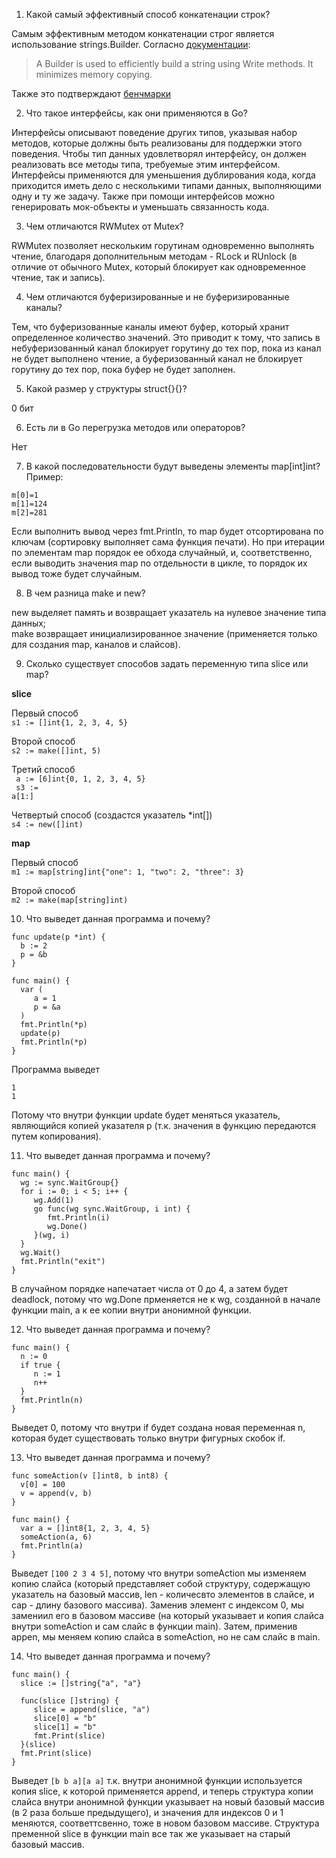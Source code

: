 1.	Какой самый эффективный способ конкатенации строк?

Самым эффективным методом конкатенации строг является использование strings.Builder. Согласно [документации](https://pkg.go.dev/strings#Builder): 
>A Builder is used to efficiently build a string using Write methods. It minimizes memory copying.

Также это подтверждают [бенчмарки](https://shantanubansal.medium.com/golang-how-to-efficiently-concatenate-strings-f2e51564f8d)

2.	Что такое интерфейсы, как они применяются в Go?

Интерфейсы описывают поведение других типов, указывая набор методов, которые должны быть реализованы для поддержки этого поведения. Чтобы тип данных удовлетворял интерфейсу, он должен реализовать все методы типа, требуемые этим интерфейсом. 
Интерфейсы применяются для уменьшения дублирования кода, когда приходится иметь дело с несколькими типами данных, выполняющими одну и ту же задачу. Также при помощи интерфейсов можно генерировать мок-объекты и уменьшать связанность кода.

3.	Чем отличаются RWMutex от Mutex?

RWMutex позволяет нескольким горутинам одновременно выполнять чтение, благодаря дополнительным методам - RLock и RUnlock (в отличие от обычного Mutex, который блокирует как одновременное чтение, так и запись).

4.	Чем отличаются буферизированные и не буферизированные каналы?

Тем, что буферизованные каналы имеют буфер, который хранит определенное количество значений. Это приводит к тому, что запись в небуферизованный канал блокирует горутину до тех пор, пока из канал не будет выполнено чтение, а буферизованный канал не блокирует горутину до тех пор, пока буфер не будет заполнен.

5.	Какой размер у структуры struct{}{}?

0 бит

6.	Есть ли в Go перегрузка методов или операторов?

Нет

7.	В какой последовательности будут выведены элементы map[int]int?
Пример:

```
m[0]=1
m[1]=124
m[2]=281
```

Если выполнить вывод через fmt.Println, то map будет отсортирована по ключам (сортировку выполняет сама функция печати). Но при итерации по элементам map порядок ее обхода случайный, и, соответственно, если выводить значения map по отдельности в цикле, то порядок их вывод тоже будет случайным.

8.	В чем разница make и new?

new выделяет память и возвращает указатель на нулевое значение типа данных; <br>
make возвращает инициализированное значение (применяется только для создания map, каналов и слайсов).

9.	Сколько существует способов задать переменную типа slice или map?

<b>slice</b>

Первый способ<br>
``s1 := []int{1, 2, 3, 4, 5}``

Второй способ<br>
``s2 := make([]int, 5)``

Третий способ<br>
<code>
a := [6]int{0, 1, 2, 3, 4, 5} <br>
s3 := a[1:]
</code>

Четвертый способ (создастся указатель *int[])<br>
``s4 := new([]int)``

<b>map</b>

Первый способ<br>
``m1 := map[string]int{"one": 1, "two": 2, "three": 3}``

Второй способ<br>
``m2 := make(map[string]int)``

10.	Что выведет данная программа и почему?

```
func update(p *int) {
  b := 2
  p = &b
}

func main() {
  var (
     a = 1
     p = &a
  )
  fmt.Println(*p)
  update(p)
  fmt.Println(*p)
}
```

Программа выведет 
```
1
1
```
Потому что внутри функции update будет меняться указатель, являющийся копией указателя p (т.к. значения в функцию передаются путем копирования).

11.	Что выведет данная программа и почему?

```
func main() {
  wg := sync.WaitGroup{}
  for i := 0; i < 5; i++ {
     wg.Add(1)
     go func(wg sync.WaitGroup, i int) {
        fmt.Println(i)
        wg.Done()
     }(wg, i)
  }
  wg.Wait()
  fmt.Println("exit")
}
```

В случайном порядке напечатает числа от 0 до 4, а затем будет deadlock, потому что wg.Done прменяется не к wg, созданной в начале функции main, а к ее копии внутри анонимной функции.

12.	Что выведет данная программа и почему?

```
func main() {
  n := 0
  if true {
     n := 1
     n++
  }
  fmt.Println(n)
}
```
Выведет 0, потому что внутри if будет создана новая переменная n, которая будет существовать только внутри фигурных скобок if.

13.	Что выведет данная программа и почему?

```
func someAction(v []int8, b int8) {
  v[0] = 100
  v = append(v, b)
}

func main() {
  var a = []int8{1, 2, 3, 4, 5}
  someAction(a, 6)
  fmt.Println(a)
}
```

Выведет ``[100 2 3 4 5]``, потому что внутри someAction мы изменяем копию слайса (который представляет собой структуру, содержащую указатель на базовый массив, len - количесвто элементов в слайсе, и cap - длину базового массива). Заменив элемент с индексом 0, мы замениил его в базовом массиве (на который указывает и копия слайса внутри someAction и сам слайс в функции main). Затем, применив appen, мы меняем копию слайса в someAction, но не сам слайс в main.

14.	Что выведет данная программа и почему?

```
func main() {
  slice := []string{"a", "a"}

  func(slice []string) {
     slice = append(slice, "a")
     slice[0] = "b"
     slice[1] = "b"
     fmt.Print(slice)
  }(slice)
  fmt.Print(slice)
}
```

Выведет ``[b b a][a a]`` т.к. внутри анонимной функции используется копия slice, к которой применяется append, и теперь структура копии слайса внутри анонимной функции указывает на новый базовый массив (в 2 раза больше предыдущего), и значения для индексов 0 и 1 меняются, соответтсвенно, тоже в новом базовом массиве. Структура пременной slice в функции main все так же указывает на старый базовый массив. 